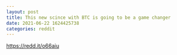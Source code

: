 ```yaml
--- 
layout: post 
title: This new scince with BTC is going to be a game changer 
date: 2021-06-22 1624425738 
categories: reddit 
--- 
```

https://redd.it/o66aiu